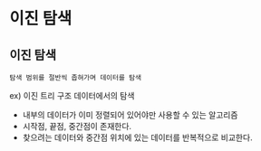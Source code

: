 # 이진 탐색 

## 이진 탐색

`탐색 범위를 절반씩 좁혀가며 데이터를 탐색`

ex) 이진 트리 구조 데이터에서의 탐색

* 내부의 데이터가 이미 정렬되어 있어야만 사용할 수 있는 알고리즘
* 시작점, 끝점, 중간점이 존재한다.
* 찾으려는 데이터와 중간점 위치에 있는 데이터를 반복적으로 비교한다.
